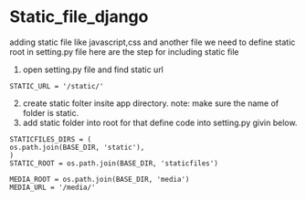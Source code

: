 # Static_file_django

adding static file like javascript,css and another file we need to define static root in setting.py file
here are the step for including static file
1. open setting.py file and find static  url

```
STATIC_URL = '/static/'

```
2. create static folter insite app directory.
note: make sure the name of folder is static.
3. add static folder into root for that define code into setting.py givin below.

```
STATICFILES_DIRS = (     
os.path.join(BASE_DIR, 'static'), 
) 
STATIC_ROOT = os.path.join(BASE_DIR, 'staticfiles')

MEDIA_ROOT = os.path.join(BASE_DIR, 'media')
MEDIA_URL = '/media/'


```

